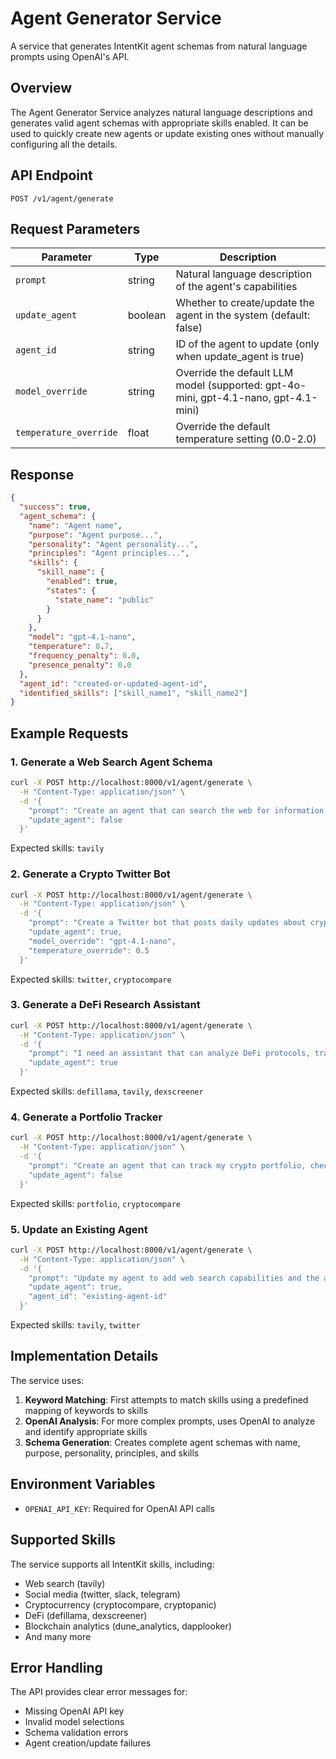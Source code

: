 # Agent Generator Service

A service that generates IntentKit agent schemas from natural language prompts using OpenAI's API.

## Overview

The Agent Generator Service analyzes natural language descriptions and generates valid agent schemas with appropriate skills enabled. It can be used to quickly create new agents or update existing ones without manually configuring all the details.

## API Endpoint

```
POST /v1/agent/generate
```

## Request Parameters

| Parameter | Type | Description |
|-----------|------|-------------|
| `prompt` | string | Natural language description of the agent's capabilities |
| `update_agent` | boolean | Whether to create/update the agent in the system (default: false) |
| `agent_id` | string | ID of the agent to update (only when update_agent is true) |
| `model_override` | string | Override the default LLM model (supported: gpt-4o-mini, gpt-4.1-nano, gpt-4.1-mini) |
| `temperature_override` | float | Override the default temperature setting (0.0-2.0) |

## Response

```json
{
  "success": true,
  "agent_schema": {
    "name": "Agent name",
    "purpose": "Agent purpose...",
    "personality": "Agent personality...",
    "principles": "Agent principles...",
    "skills": {
      "skill_name": {
        "enabled": true,
        "states": {
          "state_name": "public"
        }
      }
    },
    "model": "gpt-4.1-nano",
    "temperature": 0.7,
    "frequency_penalty": 0.0,
    "presence_penalty": 0.0
  },
  "agent_id": "created-or-updated-agent-id",
  "identified_skills": ["skill_name1", "skill_name2"]
}
```

## Example Requests

### 1. Generate a Web Search Agent Schema

```bash
curl -X POST http://localhost:8000/v1/agent/generate \
  -H "Content-Type: application/json" \
  -d '{
    "prompt": "Create an agent that can search the web for information and provide detailed answers",
    "update_agent": false
  }'
```

Expected skills: `tavily`

### 2. Generate a Crypto Twitter Bot

```bash
curl -X POST http://localhost:8000/v1/agent/generate \
  -H "Content-Type: application/json" \
  -d '{
    "prompt": "Create a Twitter bot that posts daily updates about cryptocurrency prices",
    "update_agent": true,
    "model_override": "gpt-4.1-nano",
    "temperature_override": 0.5
  }'
```

Expected skills: `twitter`, `cryptocompare`

### 3. Generate a DeFi Research Assistant

```bash
curl -X POST http://localhost:8000/v1/agent/generate \
  -H "Content-Type: application/json" \
  -d '{
    "prompt": "I need an assistant that can analyze DeFi protocols, track TVL, and search for information about new projects",
    "update_agent": true
  }'
```

Expected skills: `defillama`, `tavily`, `dexscreener`

### 4. Generate a Portfolio Tracker

```bash
curl -X POST http://localhost:8000/v1/agent/generate \
  -H "Content-Type: application/json" \
  -d '{
    "prompt": "Create an agent that can track my crypto portfolio, check prices, and analyze my investments",
    "update_agent": false
  }'
```

Expected skills: `portfolio`, `cryptocompare`

### 5. Update an Existing Agent

```bash
curl -X POST http://localhost:8000/v1/agent/generate \
  -H "Content-Type: application/json" \
  -d '{
    "prompt": "Update my agent to add web search capabilities and the ability to post on Twitter",
    "update_agent": true,
    "agent_id": "existing-agent-id"
  }'
```

Expected skills: `tavily`, `twitter`

## Implementation Details

The service uses:

1. **Keyword Matching**: First attempts to match skills using a predefined mapping of keywords to skills
2. **OpenAI Analysis**: For more complex prompts, uses OpenAI to analyze and identify appropriate skills
3. **Schema Generation**: Creates complete agent schemas with name, purpose, personality, principles, and skills

## Environment Variables

- `OPENAI_API_KEY`: Required for OpenAI API calls

## Supported Skills

The service supports all IntentKit skills, including:
- Web search (tavily)
- Social media (twitter, slack, telegram)
- Cryptocurrency (cryptocompare, cryptopanic)
- DeFi (defillama, dexscreener)
- Blockchain analytics (dune_analytics, dapplooker)
- And many more

## Error Handling

The API provides clear error messages for:
- Missing OpenAI API key
- Invalid model selections
- Schema validation errors
- Agent creation/update failures 